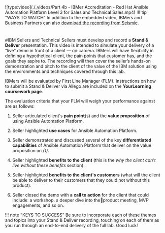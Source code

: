 ![type:video](./_videos/Part 4b - IBMer Accreditation - Red Hat Ansible Automation Platform Level 3 for Sales and Technical Sales.mp4)
!!! tip "WAYS TO WATCH"
    In addition to the embedded video, IBMers and Business Partners can also <a href="https://ibm.seismic.com/Link/Content/DC7d266HFT4X88hD6WcVBTmC3h8P" target="_blank">download the recording from Seismic</a>.

#
#IBM Sellers and Technical Sellers must develop and record a **Stand & Deliver** presentation.
This video is intended to simulate your delivery of a “live” demo in front of a client — on camera. IBMers will have flexibility in defining a hypothetical client, the pain points that customer has, and the goals they aspire to. The recording will then cover the seller’s hands-on demonstration and pitch to the client of the value of the IBM solution using the environments and techniques covered through this lab.

IBMers will be evaluated by First Line Manager (FLM). Instructions on how to submit a Stand & Deliver via Allego are included on the **YourLearning coursework page**.

The evaluation criteria that your FLM will weigh your performance against are as follows:

1. Seller articulated client's **pain point**(s) and the **value proposition** of using Ansible Automation Platform.

2. Seller highlighted **use cases** for Ansible Automation Platform.

3. Seller demonstrated and discussed several of the key **differentiated capabilities** of Ansible Automation Platform that deliver on the value proposition on *(1)*.

4. Seller highlighted **benefits to the client** (this is the *why the client can’t live without these benefits* section).

5. Seller highlighted **benefits to the client's customers** (what will the client be able to deliver to their customers that they could not without this product).

6. Seller closed the demo with a **call to action** for the client that could include: a workshop, a deeper dive into theproduct meeting, MVP engagements, and so on.

!!! note "KEYS TO SUCCESS"
    Be sure to incorporate each of these themes and topics into your Stand & Deliver recording, touching on each of them as you run through an end-to-end delivery of the full lab. Good luck!
